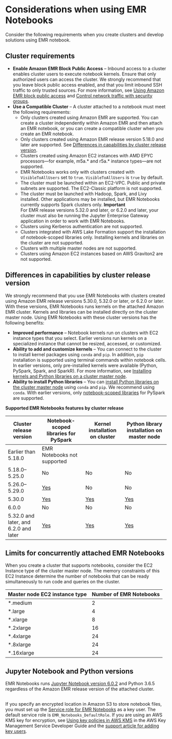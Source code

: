 # Considerations when using EMR Notebooks<a name="emr-managed-notebooks-considerations"></a>

Consider the following requirements when you create clusters and develop solutions using EMR notebook\.

## Cluster requirements<a name="considerations-limitations"></a>
+ **Enable Amazon EMR Block Public Access** – Inbound access to a cluster enables cluster users to execute notebook kernels\. Ensure that only authorized users can access the cluster\. We strongly recommend that you leave block public access enabled, and that you limit inbound SSH traffic to only trusted sources\. For more information, see [Using Amazon EMR block public access](emr-block-public-access.md) and [Control network traffic with security groups](emr-security-groups.md)\.
+ **Use a Compatible Cluster** – A cluster attached to a notebook must meet the following requirements:
  + Only clusters created using Amazon EMR are supported\. You can create a cluster independently within Amazon EMR and then attach an EMR notebook, or you can create a compatible cluster when you create an EMR notebook\.
  + Only clusters created using Amazon EMR release version 5\.18\.0 and later are supported\. See [Differences in capabilities by cluster release version](#considerations-cluster-version)\.
  + Clusters created using Amazon EC2 instances with AMD EPYC processors—for example, m5a\.\* and r5a\.\* instance types—are not supported\.
  + EMR Notebooks works only with clusters created with `VisibleToAllUsers` set to `true`\. `VisibleToAllUsers` is `true` by default\.
  + The cluster must be launched within an EC2\-VPC\. Public and private subnets are supported\. The EC2\-Classic platform is not supported\.
  + The cluster must be launched with Hadoop, Spark, and Livy installed\. Other applications may be installed, but EMR Notebooks currently supports Spark clusters only\.
**Important**  
For EMR release versions 5\.32\.0 and later, or 6\.2\.0 and later, your cluster must also be running the Jupyter Enterprise Gateway application in order to work with EMR Notebooks\.
  + Clusters using Kerberos authentication are not supported\.
  + Clusters integrated with AWS Lake Formation support the installation of notebook\-scoped libraries only\. Installing kernels and libraries on the cluster are not supported\.
  + Clusters with multiple master nodes are not supported\.
  + Clusters using Amazon EC2 instances based on AWS Graviton2 are not supported\.

## Differences in capabilities by cluster release version<a name="considerations-cluster-version"></a>

We strongly recommend that you use EMR Notebooks with clusters created using Amazon EMR release versions 5\.30\.0, 5\.32\.0 or later, or 6\.2\.0 or later\. With these versions, EMR Notebooks runs kernels on the attached Amazon EMR cluster\. Kernels and libraries can be installed directly on the cluster master node\. Using EMR Notebooks with these cluster versions has the following benefits:
+ **Improved performance** – Notebook kernels run on clusters with EC2 instance types that you select\. Earlier versions run kernels on a specialized instance that cannot be resized, accessed, or customized\. 
+ **Ability to add and customize kernels** – You can connect to the cluster to install kernel packages using `conda` and `pip`\. In addition, `pip` installation is supported using terminal commands within notebook cells\. In earlier versions, only pre\-installed kernels were available \(Python, PySpark, Spark, and SparkR\)\. For more information, see [Installing kernels and Python libraries on a cluster master node](emr-managed-notebooks-installing-libraries-and-kernels.md#emr-managed-notebooks-cluster-kernel)\.
+ **Ability to install Python libraries** – You can [install Python libraries on the cluster master node](emr-managed-notebooks-installing-libraries-and-kernels.md#emr-managed-notebooks-cluster-kernel) using `conda` and `pip`\. We recommend using `conda`\. With earlier versions, only [notebook\-scoped libraries](emr-managed-notebooks-installing-libraries-and-kernels.md#emr-managed-notebooks-scoped-libraries) for PySpark are supported\.


**Supported EMR Notebooks features by cluster release**  

| Cluster release version | Notebook\-scoped libraries for PySpark | Kernel installation on cluster | Python library installation on master node | 
| --- | --- | --- | --- | 
|  Earlier than 5\.18\.0  |  EMR Notebooks not supported  | 
|  5\.18\.0–5\.25\.0  |  No  |  No  |  No  | 
|  5\.26\.0–5\.29\.0  |  [Yes](emr-managed-notebooks-installing-libraries-and-kernels.md#emr-managed-notebooks-scoped-libraries)  |  No  |  No  | 
|  5\.30\.0  |  [Yes](emr-managed-notebooks-installing-libraries-and-kernels.md#emr-managed-notebooks-scoped-libraries)  |  [Yes](emr-managed-notebooks-installing-libraries-and-kernels.md#emr-managed-notebooks-cluster-kernel)  |  [Yes](emr-managed-notebooks-installing-libraries-and-kernels.md#emr-managed-notebooks-cluster-kernel)  | 
|  6\.0\.0  |  No  |  No  |  No  | 
| 5\.32\.0 and later, and 6\.2\.0 and later | [Yes](emr-managed-notebooks-installing-libraries-and-kernels.md#emr-managed-notebooks-scoped-libraries) | [Yes](emr-managed-notebooks-installing-libraries-and-kernels.md#emr-managed-notebooks-cluster-kernel) | [Yes](emr-managed-notebooks-installing-libraries-and-kernels.md#emr-managed-notebooks-cluster-kernel) | 

## Limits for concurrently attached EMR Notebooks<a name="emr-managed-notebooks-cluster-limits"></a>

When you create a cluster that supports notebooks, consider the EC2 Instance type of the cluster master node\. The memory constraints of this EC2 Instance determine the number of notebooks that can be ready simultaneously to run code and queries on the cluster\.


| Master node EC2 instance type | Number of EMR Notebooks | 
| --- | --- | 
|  \*\.medium  |  2  | 
|  \*\.large  |  4  | 
|  \*\.xlarge  |  8  | 
|  \*\.2xlarge  |  16  | 
|  \*\.4xlarge  |  24  | 
|  \*\.8xlarge  |  24  | 
|  \*\.16xlarge  |  24  | 

## Jupyter Notebook and Python versions<a name="considerations-versions"></a>

EMR Notebooks runs [Jupyter Notebook version 6\.0\.2](https://jupyter-notebook.readthedocs.io/en/stable/changelog.html#release-6-0-2) and Python 3\.6\.5 regardless of the Amazon EMR release version of the attached cluster\.

## <a name="considerations-s3-encryption"></a>

If you specify an encrypted location in Amazon S3 to store notebook files, you must set up the [Service role for EMR Notebooks](emr-managed-notebooks-service-role.md) as a key user\. The default service role is `EMR_Notebooks_DefaultRole`\. If you are using an AWS KMS key for encryption, see [Using key policies in AWS KMS](https://docs.aws.amazon.com/kms/latest/developerguide/key-policies.html#key-policy-users-crypto) in the AWS Key Management Service Developer Guide and the [support article for adding key users](https://aws.amazon.com/premiumsupport/knowledge-center/s3-bucket-access-default-encryption/)\.